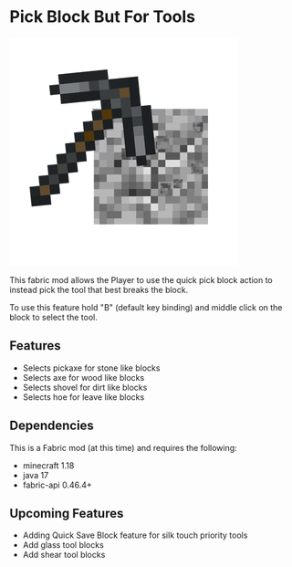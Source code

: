# Pick Block But For Tools

<img src="src/main/resources/assets/quickpicktool/icon.png"  width="400" />

This fabric mod allows the Player to use the quick pick block action to instead pick the tool that best breaks the block.  

To use this feature hold "B" (default key binding) and middle click on the block to select the tool.

## Features
- Selects pickaxe for stone like blocks
- Selects axe for wood like blocks
- Selects shovel for dirt like blocks
- Selects hoe for leave like blocks

## Dependencies
This is a Fabric mod (at this time) and requires the following:
- minecraft 1.18
- java 17
- fabric-api 0.46.4+

## Upcoming Features
- Adding Quick Save Block feature for silk touch priority tools
- Add glass tool blocks
- Add shear tool blocks
